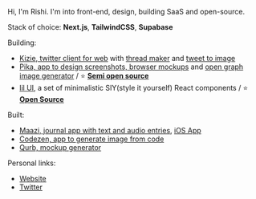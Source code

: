 Hi, I'm Rishi. I'm into front-end, design, building SaaS and open-source.

Stack of choice: **Next.js**, **TailwindCSS**, **Supabase**

Building:
- [Kizie, twitter client for web](https://kizie.co) with [thread maker](https://kizie.co/compose) and [tweet to image](https://kizie.co/tools/twitter-image)
- [Pika, app to design screenshots, browser mockups](https://pika.style) and [open graph image generator](https://pika.style/open-graph-generator) / ⭐️ [**Semi open source**](http://github.com/rishimohan/pika)
- [lil UI](https://lil.rishimohan.me), a set of minimalistic SIY(style it yourself) React components / ⭐️ [**Open Source**](http://github.com/rishimohan/lil-ui)

Built:
- [Maazi, journal app with text and audio entries](https://maazi.vercel.app), [iOS App](https://apps.apple.com/us/app/maazi-personal-diary/id1535320472)
- [Codezen, app to generate image from code](https://codezen.rishimohan.me)
- [Qurb, mockup generator](https://qurb.rishimohan.me)

Personal links:
- [Website](https://rishimohan.me)
- [Twitter](https://twitter.com/thelifeofrishi)
